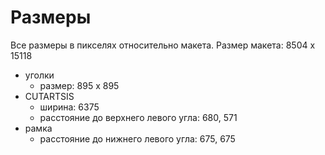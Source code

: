 # Размеры

Все размеры в пикселях относительно макета.
Размер макета: 8504 x 15118

* уголки
    - размер: 895 x 895
* CUTARTSIS
    - ширина: 6375
    - расстояние до верхнего левого угла: 680, 571
* рамка
    - расстояние до нижнего левого угла: 675, 675
